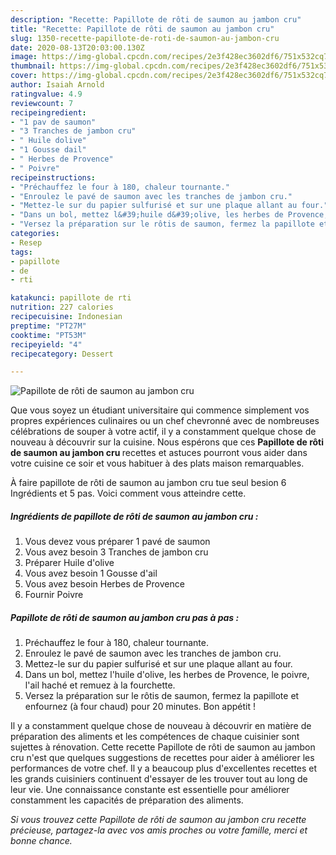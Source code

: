 ```yaml
---
description: "Recette: Papillote de rôti de saumon au jambon cru"
title: "Recette: Papillote de rôti de saumon au jambon cru"
slug: 1350-recette-papillote-de-roti-de-saumon-au-jambon-cru
date: 2020-08-13T20:03:00.130Z
image: https://img-global.cpcdn.com/recipes/2e3f428ec3602df6/751x532cq70/papillote-de-roti-de-saumon-au-jambon-cru-photo-principale-de-la-recette.jpg
thumbnail: https://img-global.cpcdn.com/recipes/2e3f428ec3602df6/751x532cq70/papillote-de-roti-de-saumon-au-jambon-cru-photo-principale-de-la-recette.jpg
cover: https://img-global.cpcdn.com/recipes/2e3f428ec3602df6/751x532cq70/papillote-de-roti-de-saumon-au-jambon-cru-photo-principale-de-la-recette.jpg
author: Isaiah Arnold
ratingvalue: 4.9
reviewcount: 7
recipeingredient:
- "1 pav de saumon"
- "3 Tranches de jambon cru"
- " Huile dolive"
- "1 Gousse dail"
- " Herbes de Provence"
- " Poivre"
recipeinstructions:
- "Préchauffez le four à 180, chaleur tournante."
- "Enroulez le pavé de saumon avec les tranches de jambon cru."
- "Mettez-le sur du papier sulfurisé et sur une plaque allant au four."
- "Dans un bol, mettez l&#39;huile d&#39;olive, les herbes de Provence, le poivre, l&#39;ail haché et remuez à la fourchette."
- "Versez la préparation sur le rôtis de saumon, fermez la papillote et enfournez (à four chaud) pour 20 minutes. Bon appétit !"
categories:
- Resep
tags:
- papillote
- de
- rti

katakunci: papillote de rti 
nutrition: 227 calories
recipecuisine: Indonesian
preptime: "PT27M"
cooktime: "PT53M"
recipeyield: "4"
recipecategory: Dessert

---
```



![Papillote de rôti de saumon au jambon cru](https://img-global.cpcdn.com/recipes/2e3f428ec3602df6/751x532cq70/papillote-de-roti-de-saumon-au-jambon-cru-photo-principale-de-la-recette.jpg)

Que vous soyez un étudiant universitaire qui commence simplement vos propres expériences culinaires ou un chef chevronné avec de nombreuses célébrations de souper à votre actif, il y a constamment quelque chose de nouveau à découvrir sur la cuisine. Nous espérons que ces <strong> Papillote de rôti de saumon au jambon cru </strong> recettes et astuces pourront vous aider dans votre cuisine ce soir et vous habituer à des plats maison remarquables.

<!--inarticleads1-->

À faire papillote de rôti de saumon au jambon cru tue seul besion 6 Ingrédients et 5 pas. Voici comment vous atteindre cette.

##### Ingrédients de papillote de rôti de saumon au jambon cru :

1. Vous devez vous préparer 1 pavé de saumon
1. Vous avez besoin 3 Tranches de jambon cru
1. Préparer  Huile d&#39;olive
1. Vous avez besoin 1 Gousse d&#39;ail
1. Vous avez besoin  Herbes de Provence
1. Fournir  Poivre




<!--inarticleads2-->

##### Papillote de rôti de saumon au jambon cru pas à pas :

1. Préchauffez le four à 180, chaleur tournante.
1. Enroulez le pavé de saumon avec les tranches de jambon cru.
1. Mettez-le sur du papier sulfurisé et sur une plaque allant au four.
1. Dans un bol, mettez l&#39;huile d&#39;olive, les herbes de Provence, le poivre, l&#39;ail haché et remuez à la fourchette.
1. Versez la préparation sur le rôtis de saumon, fermez la papillote et enfournez (à four chaud) pour 20 minutes. Bon appétit !




<!--inarticleads1-->

<p>
Il y a constamment quelque chose de nouveau à découvrir en matière de préparation des aliments et les compétences de chaque cuisinier sont sujettes à rénovation. Cette recette Papillote de rôti de saumon au jambon cru n'est que quelques suggestions de recettes pour aider à améliorer les performances de votre chef. Il y a beaucoup plus d'excellentes recettes et les grands cuisiniers continuent d'essayer de les trouver tout au long de leur vie. Une connaissance constante est essentielle pour améliorer constamment les capacités de préparation des aliments.
</p>

<p>
<i>Si vous trouvez cette Papillote de rôti de saumon au jambon cru recette précieuse, partagez-la avec vos amis proches ou votre famille, merci et bonne chance.</i>
</p>
